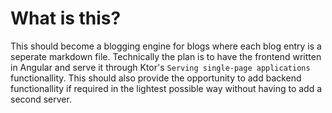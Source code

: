 # What is this?
This should become a blogging engine for blogs where each blog entry is a seperate markdown file. Technically the plan is to have the frontend written in Angular and serve it through Ktor's `Serving single-page applications` functionallity. This should also provide the opportunity to add backend functionallity if required in the lightest possible way without having to add a second server.

